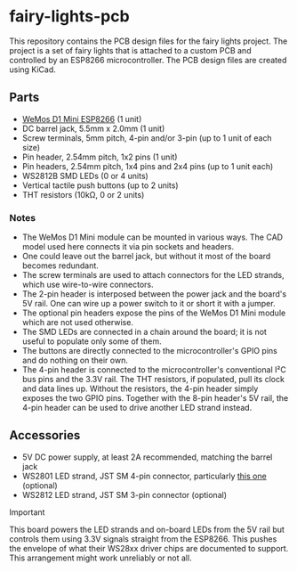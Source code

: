 # fairy-lights-pcb

This repository contains the PCB design files for the fairy lights project.
The project is a set of fairy lights that is attached to a custom PCB and controlled by an ESP8266 microcontroller.
The PCB design files are created using KiCad.

## Parts

- [WeMos D1 Mini ESP8266](https://www.wemos.cc/en/latest/d1/d1_mini.html) (1 unit)
- DC barrel jack, 5.5mm x 2.0mm (1 unit)
- Screw terminals, 5mm pitch, 4-pin and/or 3-pin (up to 1 unit of each size)
- Pin header, 2.54mm pitch, 1x2 pins (1 unit)
- Pin headers, 2.54mm pitch, 1x4 pins and 2x4 pins (up to 1 unit each)
- WS2812B SMD LEDs (0 or 4 units)
- Vertical tactile push buttons (up to 2 units)
- THT resistors (10kΩ, 0 or 2 units)

### Notes

- The WeMos D1 Mini module can be mounted in various ways.
  The CAD model used here connects it via pin sockets and headers.
- One could leave out the barrel jack, but without it most of the board becomes redundant.
- The screw terminals are used to attach connectors for the LED strands, which use wire-to-wire connectors.
- The 2-pin header is interposed between the power jack and the board's 5V rail.
  One can wire up a power switch to it or short it with a jumper.
- The optional pin headers expose the pins of the WeMos D1 Mini module which are not used otherwise.
- The SMD LEDs are connected in a chain around the board; it is not useful to populate only some of them.
- The buttons are directly connected to the microcontroller's GPIO pins and do nothing on their own.
- The 4-pin header is connected to the microcontroller's conventional I²C bus pins and the 3.3V rail.
  The THT resistors, if populated, pull its clock and data lines up.
  Without the resistors, the 4-pin header simply exposes the two GPIO pins.
  Together with the 8-pin header's 5V rail, the 4-pin header can be used to drive another LED strand instead.

## Accessories

- 5V DC power supply, at least 2A recommended, matching the barrel jack
- WS2801 LED strand, JST SM 4-pin connector, particularly [this one](https://www.adafruit.com/product/322) (optional)
- WS2812 LED strand, JST SM 3-pin connector (optional)

> [!IMPORTANT]
> This board powers the LED strands and on-board LEDs from the 5V rail but controls them using 3.3V signals straight from the ESP8266.
> This pushes the envelope of what their WS28xx driver chips are documented to support.
> This arrangement might work unreliably or not all.
